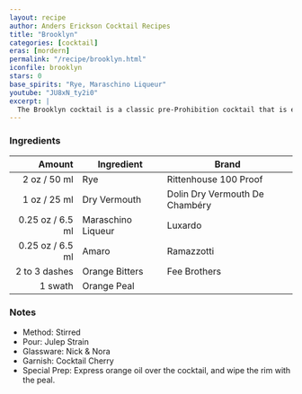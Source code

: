 ```yaml
---
layout: recipe
author: Anders Erickson Cocktail Recipes
title: "Brooklyn"
categories: [cocktail]
eras: [mordern]
permalink: "/recipe/brooklyn.html"
iconfile: brooklyn
stars: 0
base_spirits: "Rye, Maraschino Liqueur"
youtube: "JU8xN_ty2i0"
excerpt: |
  The Brooklyn cocktail is a classic pre-Prohibition cocktail that is experiencing a resurgence in popularity. It is a variation of the Manhattan, but with dry vermouth and Maraschino liqueur.
---
```


### Ingredients

|        Amount | Ingredient         | Brand                          |
| ------------: | ------------------ | ------------------------------ |
|          2 oz / 50 ml | Rye                | Rittenhouse 100 Proof          |
|          1 oz / 25 ml | Dry Vermouth       | Dolin Dry Vermouth De Chambéry |
|       0.25 oz / 6.5 ml | Maraschino Liqueur | Luxardo                        |
|       0.25 oz / 6.5 ml | Amaro              | Ramazzotti                     |
| 2 to 3 dashes | Orange Bitters     | Fee Brothers                   |
|       1 swath | Orange Peal        |

### Notes

- Method: Stirred
- Pour: Julep Strain
- Glassware: Nick & Nora
- Garnish: Cocktail Cherry
- Special Prep: Express orange oil over the cocktail, and wipe the rim with the peal.
